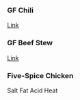 ### GF Chili

[Link](https://georgeats.com/recipes/fodmap-friendly-vegetarian-chilli/)

### GF Beef Stew

[Link](https://mygluten-freekitchen.com/gluten-free-beef-stew-in-slow-cooker)

### Five-Spice Chicken

Salt Fat Acid Heat
